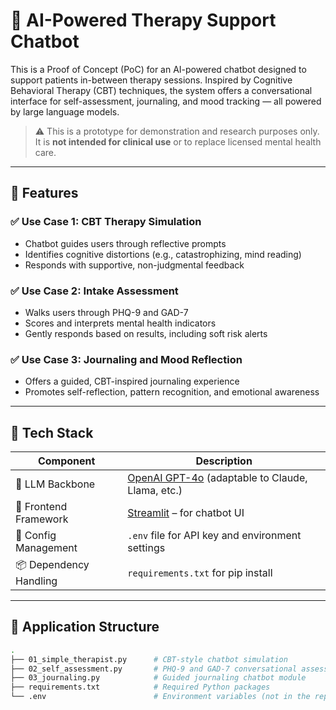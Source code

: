 # 🧠 AI-Powered Therapy Support Chatbot

This is a Proof of Concept (PoC) for an AI-powered chatbot designed to support patients in-between therapy sessions. Inspired by Cognitive Behavioral Therapy (CBT) techniques, the system offers a conversational interface for self-assessment, journaling, and mood tracking — all powered by large language models.

> ⚠️ This is a prototype for demonstration and research purposes only. It is **not intended for clinical use** or to replace licensed mental health care.

---

## 🚀 Features

### ✅ Use Case 1: CBT Therapy Simulation  
- Chatbot guides users through reflective prompts  
- Identifies cognitive distortions (e.g., catastrophizing, mind reading)  
- Responds with supportive, non-judgmental feedback  

### ✅ Use Case 2: Intake Assessment  
- Walks users through PHQ-9 and GAD-7  
- Scores and interprets mental health indicators  
- Gently responds based on results, including soft risk alerts  

### ✅ Use Case 3: Journaling and Mood Reflection  
- Offers a guided, CBT-inspired journaling experience  
- Promotes self-reflection, pattern recognition, and emotional awareness  

---

## 🧰 Tech Stack

| Component               | Description                                        |
|-------------------------|----------------------------------------------------|
| 🧠 LLM Backbone          | [OpenAI GPT-4o](https://openai.com/research/gpt-4o-system-card) (adaptable to Claude, Llama, etc.) |
| 💬 Frontend Framework    | [Streamlit](https://streamlit.io) – for chatbot UI |
| 🔐 Config Management     | `.env` file for API key and environment settings   |
| 📦 Dependency Handling   | `requirements.txt` for pip install                 |

---

## 🧱 Application Structure

```bash
.
├── 01_simple_therapist.py      # CBT-style chatbot simulation
├── 02_self_assessment.py       # PHQ-9 and GAD-7 conversational assessment
├── 03_journaling.py            # Guided journaling chatbot module
├── requirements.txt            # Required Python packages
└── .env                        # Environment variables (not in the repo)
